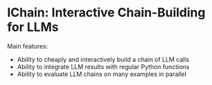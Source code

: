 # IChain: Interactive Chain-Building for LLMs

Main features:

- Ability to cheaply and interactively build a chain of LLM calls
- Ability to integrate LLM results with regular Python functions
- Ability to evaluate LLM chains on many examples in parallel
